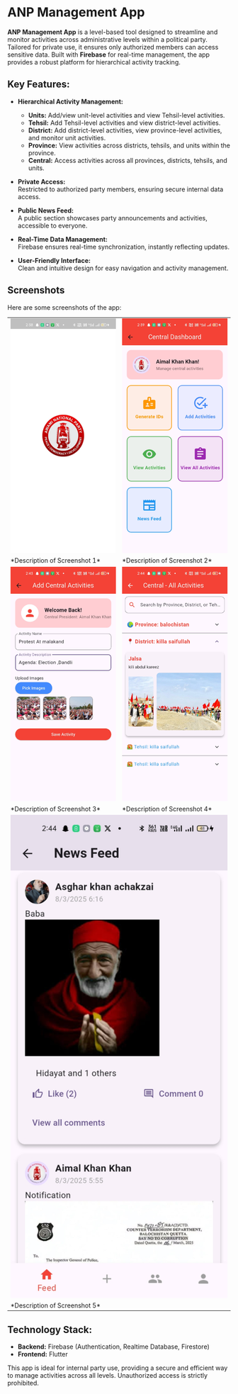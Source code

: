 # ANP Management App

**ANP Management App** is a level-based tool designed to streamline and monitor activities across administrative levels within a political party. Tailored for private use, it ensures only authorized members can access sensitive data. Built with **Firebase** for real-time management, the app provides a robust platform for hierarchical activity tracking.

## Key Features:
- **Hierarchical Activity Management:**
  - **Units:** Add/view unit-level activities and view Tehsil-level activities.
  - **Tehsil:** Add Tehsil-level activities and view district-level activities.
  - **District:** Add district-level activities, view province-level activities, and monitor unit activities.
  - **Province:** View activities across districts, tehsils, and units within the province.
  - **Central:** Access activities across all provinces, districts, tehsils, and units.

- **Private Access:**  
  Restricted to authorized party members, ensuring secure internal data access.

- **Public News Feed:**  
  A public section showcases party announcements and activities, accessible to everyone.

- **Real-Time Data Management:**  
  Firebase ensures real-time synchronization, instantly reflecting updates.

- **User-Friendly Interface:**  
  Clean and intuitive design for easy navigation and activity management.

## Screenshots
Here are some screenshots of the app:

<table>
  <tr>
    <td><img src="./assets/Screenshot1.jpg" alt="Screenshot 1" width="300" /></td>
    <td><img src="./assets/Screenshot2.jpg" alt="Screenshot 2" width="300" /></td>
  </tr>
  <tr>
    <td>*Description of Screenshot 1*</td>
    <td>*Description of Screenshot 2*</td>
  </tr>
  <tr>
    <td><img src="./assets/Screenshot3.jpg" alt="Screenshot 3" width="300" /></td>
    <td><img src="./assets/Screenshot4.jpg" alt="Screenshot 4" width="300" /></td>
  </tr>
  <tr>
    <td>*Description of Screenshot 3*</td>
    <td>*Description of Screenshot 4*</td>
  </tr>
  <tr>
    <td colspan="2"><img src="./assets/Screenshot5.jpg" alt="Screenshot 5" width="600" /></td>
  </tr>
  <tr>
    <td colspan="2">*Description of Screenshot 5*</td>
  </tr>
</table>

## Technology Stack:
- **Backend:** Firebase (Authentication, Realtime Database, Firestore)
- **Frontend:** Flutter

This app is ideal for internal party use, providing a secure and efficient way to manage activities across all levels. Unauthorized access is strictly prohibited.
